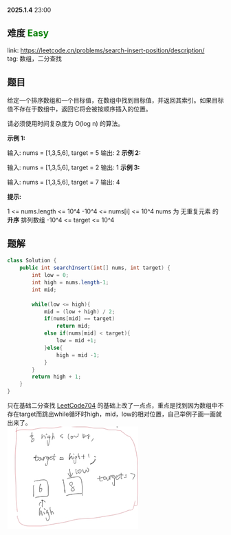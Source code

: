 **2025.1.4** 23:00
## 难度 <span style="color:green">Easy</span>
link: https://leetcode.cn/problems/search-insert-position/description/ <br>
tag: 数组，二分查找
## 题目
给定一个排序数组和一个目标值，在数组中找到目标值，并返回其索引。如果目标值不存在于数组中，返回它将会被按顺序插入的位置。

请必须使用时间复杂度为 O(log n) 的算法。

 

**示例 1:**

输入: nums = [1,3,5,6], target = 5
输出: 2
**示例 2:**

输入: nums = [1,3,5,6], target = 2
输出: 1
**示例 3:**

输入: nums = [1,3,5,6], target = 7
输出: 4
 

**提示:**

1 <= nums.length <= 10^4
-10^4 <= nums[i] <= 10^4
nums 为 无重复元素 的 **升序** 排列数组
-10^4 <= target <= 10^4
## 题解
```java
class Solution {
    public int searchInsert(int[] nums, int target) {
        int low = 0;
        int high = nums.length-1;
        int mid;

        while(low <= high){
            mid = (low + high) / 2;
            if(nums[mid] == target)
                return mid;
            else if(nums[mid] < target){
                low = mid +1;
            }else{
                high = mid -1;
            }
        }
        return high + 1;
    }
}
```
只在基础二分查找 <a href='day3 704.二分查找（Easy).md'>LeetCode704</a> 的基础上改了一点点，重点是找到因为数组中不存在target而跳出while循环时high，mid，low的相对位置，自己举例子画一画就出来了。<br>
<img src='./image/35-img.png'>